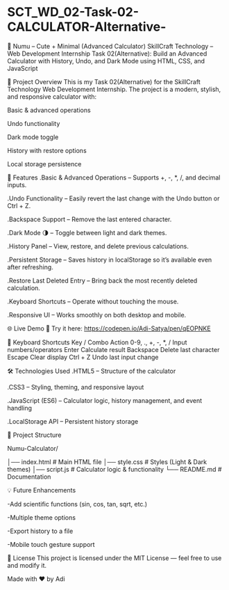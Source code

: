 # SCT_WD_02-Task-02-CALCULATOR-Alternative-

🧮 Numu – Cute + Minimal (Advanced Calculator)
SkillCraft Technology – Web Development Internship
Task 02(Alternative): Build an Advanced Calculator with History, Undo, and Dark Mode using HTML, CSS, and JavaScript

📌 Project Overview
This is my Task 02(Alternative) for the SkillCraft Technology Web Development Internship.
The project is a modern, stylish, and responsive calculator with:

Basic & advanced operations

Undo functionality

Dark mode toggle

History with restore options

Local storage persistence

🚀 Features
   .Basic & Advanced Operations – Supports +, -, *, /, and decimal inputs.

   .Undo Functionality – Easily revert the last change with the Undo button or Ctrl + Z.

   .Backspace Support – Remove the last entered character.

   .Dark Mode 🌗 – Toggle between light and dark themes.

  .History Panel – View, restore, and delete previous calculations.

  .Persistent Storage – Saves history in localStorage so it’s available even after refreshing.

  .Restore Last Deleted Entry – Bring back the most recently deleted calculation.

  .Keyboard Shortcuts – Operate without touching the mouse.

  .Responsive UI – Works smoothly on both desktop and mobile.

  🌐 Live Demo
  🎯 Try it here: https://codepen.io/Adi-Satya/pen/qEOPNKE


🎯 Keyboard Shortcuts
Key / Combo	              Action
0-9, ., +, -, *, /	      Input numbers/operators
Enter	                    Calculate result
Backspace	                Delete last character
Escape	                  Clear display
Ctrl + Z	                Undo last input change


🛠️ Technologies Used
  .HTML5 – Structure of the calculator

  .CSS3 – Styling, theming, and responsive layout

  .JavaScript (ES6) – Calculator logic, history management, and event handling

  .LocalStorage API – Persistent history storage


📂 Project Structure

Numu-Calculator/

│── index.html       # Main HTML file
│── style.css        # Styles (Light & Dark themes)
│── script.js        # Calculator logic & functionality
└── README.md        # Documentation

💡 Future Enhancements

   -Add scientific functions (sin, cos, tan, sqrt, etc.)

   -Multiple theme options

   -Export history to a file

   -Mobile touch gesture support

📜 License
This project is licensed under the MIT License — feel free to use and modify it.

Made with ❤️ by Adi




